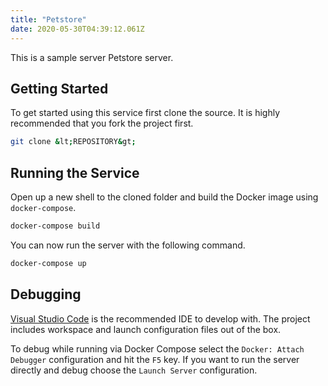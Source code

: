 ```yaml
---
title: "Petstore"
date: 2020-05-30T04:39:12.061Z
---
```


This is a sample server Petstore server.

## Getting Started

To get started using this service first clone the source. It is highly recommended that you fork the project first.

```bash
git clone &lt;REPOSITORY&gt;
```

## Running the Service

Open up a new shell to the cloned folder and build the Docker image using `docker-compose`.

```bash
docker-compose build
```

You can now run the server with the following command.

```bash
docker-compose up
```

## Debugging

[Visual Studio Code](https://code.visualstudio.com/) is the recommended IDE to develop with. The project includes workspace and launch configuration files out of the box.

To debug while running via Docker Compose select the `Docker: Attach Debugger` configuration and hit the `F5` key. If you want to run the server directly and debug choose the `Launch Server` configuration.